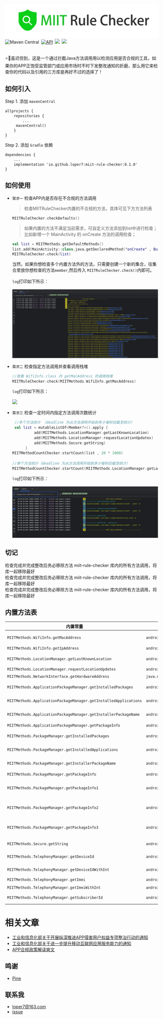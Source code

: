 ![](https://github.com/loper7/miit-rule-checker/blob/master/snapshot/logo.png)
<br/>
![Maven Central](https://img.shields.io/maven-central/v/io.github.loper7/miit-rule-checker)&ensp;[![API](https://img.shields.io/badge/API-21%2B-brightgreen.svg?style=flat)](https://android-arsenal.com/api?level=21)&ensp;[![](https://img.shields.io/badge/platform-android-green)](https://github.com/loperSeven)&ensp;[![](https://img.shields.io/badge/license-Apache2.0-blue)](http://www.apache.org/licenses/LICENSE-2.0.txt)
<br/>
<br/>
<br/>
⭐🎉虽迟但到，这是一个通过拦截Java方法调用用以检测应用是否合规的工具，如果你的APP正饱受监管部门或应用市场时不时下发整改通知的折磨，那么用它来检查你的代码以及引用的三方库是再好不过的选择了！
<br/>
## 如何引入
Step 1. 添加 `mavenCentral`
```
allprojects {
	repositories {
		...
	 mavenCentral()
	}
}
```
Step 2. 添加 `Gradle` 依赖
```
dependencies {
    ...
    implementation 'io.github.loper7:miit-rule-checker:0.1.0'
}
```
## 如何使用
- `需求一` 检查APP内是否存在不合规的方法调用
  > 检查MIITRuleChecker内置的不合规的方法，具体可见下方方法列表
  ```kotlin
  MIITRuleChecker.checkDefaults()
  ```
  > 如果内置的方法不满足当前需求，可自定义方法添加到list中进行检查；<br/>
  > 比如新增一个 MainActivity 的 onCreate 方法的调用检查；<br/>
  ```kotlin
  val list = MIITMethods.getDefaultMethods()
  list.add(MainActivity::class.java.getDeclaredMethod("onCreate" , Bundle::class.java))
  MIITRuleChecker.check(list)
  ```
  当然，如果你想检查多个内置方法外的方法，只需要创建一个新的集合，往集合里放你想检查的方法`member`,然后传入 `MIITRuleChecker.check()`内即可。
  <br/>
  <br/>
  `log`打印如下所示：
   <br/>
   <br/>
  ![](https://github.com/loper7/miit-rule-checker/blob/master/snapshot/method_androidid.png)
  
- `需求二` 检查指定方法调用并查看调用栈堆
    ```kotlin
    //查看 WifiInfo class 内 getMacAddress 的调用栈堆
   MIITRuleChecker.check(MIITMethods.WifiInfo.getMacAddress)
  ```
  `log`打印如下所示：
  <br/>
  <br/>
  ![](https://github.com/loper7/miit-rule-checker/blob/master/snapshot/method_macaddress.png)
- `需求三` 检查一定时间内指定方法调用次数统计
  ```kotlin
   //多个方法统计 （deadline 为从方法调用开始到多少毫秒后截至统计）
   val list = mutableListOf<Member?>().apply {
            add(MIITMethods.LocationManager.getLastKnownLocation)
            add(MIITMethods.LocationManager.requestLocationUpdates)
            add(MIITMethods.Secure.getString)
        }
  MIITMethodCountChecker.startCount(list , 20 * 1000)
  
  //单个方法统计（deadline 为从方法调用开始到多少毫秒后截至统计）
  MIITMethodCountChecker.startCount(MIITMethods.LocationManager.getLastKnownLocation , deadline = 20 * 1000)
  ```
  `log`打印如下所示：
  <br/>
  <br/>
  ![](https://github.com/loper7/miit-rule-checker/blob/master/snapshot/log_count.png)
## 切记
 检查完成并完成整改后务必移除方法 miit-rule-checker 库内的所有方法调用，将库一起移除最好<br/>
 检查完成并完成整改后务必移除方法 miit-rule-checker 库内的所有方法调用，将库一起移除最好<br/>
 检查完成并完成整改后务必移除方法 miit-rule-checker 库内的所有方法调用，将库一起移除最好
## 内置方法表
 内置常量 | 对应的系统方法 | 备注
 ------------ | ------------- | -------------
 `MIITMethods.WifiInfo.getMacAddress` | `android.net.wifi.WifiInfo.getMacAddress()` | 获取MAC地址
 `MIITMethods.WifiInfo.getIpAddress` | `android.net.wifi.WifiInfo.getIpAddress()` | 获取IP地址
 `MIITMethods.LocationManager.getLastKnownLocation` | `android.location.LocationManager.getLastKnownLocation(String)` | 获取上次定位的地址
 `MIITMethods.LocationManager.requestLocationUpdates` | `android.location.LocationManager.requestLocationUpdates(String,Long,Float,LocationListener)` | 
 `MIITMethods.NetworkInterface.getHardwareAddress` | `java.net.NetworkInterface.getHardwareAddress()` | 获取主机地址
 `MIITMethods.ApplicationPackageManager.getInstalledPackages` | `android.app.ApplicationPackageManager.getInstalledPackages(Int)` | 获取已安装的应用
 `MIITMethods.ApplicationPackageManager.getInstalledApplications` | `android.app.ApplicationPackageManager.getInstalledApplications(Int)` | 获取已安装的应用
 `MIITMethods.ApplicationPackageManager.getInstallerPackageName` | `android.app.ApplicationPackageManager.getInstallerPackageName(String)` | 获取应用安装来源
 `MIITMethods.ApplicationPackageManager.getPackageInfo` | `android.app.ApplicationPackageManager.getPackageInfo(String，Int)` | 获取应用信息
 `MIITMethods.PackageManager.getInstalledPackages` | `android.content.pm.PackageManager.getInstalledPackages(Int)` | 获取已安装的应用
 `MIITMethods.PackageManager.getInstalledApplications` | `android.content.pm.PackageManager.getInstalledApplications(Int)` | 获取已安装的应用
 `MIITMethods.PackageManager.getInstallerPackageName` | `android.content.pm.PackageManager.getInstallerPackageName(String)` | 获取应用安装来源
 `MIITMethods.PackageManager.getPackageInfo` | `android.content.pm.PackageManager.getPackageInfo(String，Int)` | 获取应用信息
 `MIITMethods.PackageManager.getPackageInfo1` | `android.content.pm.PackageManager.getPackageInfo(String，PackageInfoFlags)` | 获取应用信息（版本号大于33）
 `MIITMethods.PackageManager.getPackageInfo2` | `android.content.pm.PackageManager.getPackageInfo(VersionedPackage，Int)` | 获取应用信息（版本号大于26）
 `MIITMethods.PackageManager.getPackageInfo3` | `android.content.pm.PackageManager.getPackageInfo(VersionedPackage，PackageInfoFlags)` | 获取应用信息（版本号大于33）
 `MIITMethods.Secure.getString` | `android.provider.Settings.Secure.getString(ContentResolver，String)` | 获取androidId
 `MIITMethods.TelephonyManager.getDeviceId` | `android.telephony.TelephonyManager.getDeviceId()` | 获取 DeviceId
 `MIITMethods.TelephonyManager.getDeviceIdWithInt` | `android.telephony.TelephonyManager.getDeviceId(Int)` | 获取 DeviceId
 `MIITMethods.TelephonyManager.getImei` | `android.telephony.TelephonyManager.getImei()` | 获取 Imei
 `MIITMethods.TelephonyManager.getImeiWithInt` | `android.telephony.TelephonyManager.getImei(Int)` | 获取 Imei
 `MIITMethods.TelephonyManager.getSubscriberId` | `android.telephony.TelephonyManager.getSubscriberId()` | 获取 SubscriberId

# 相关文章
- [工业和信息化部关于开展纵深推进APP侵害用户权益专项整治行动的通知](https://www.gov.cn/zhengce/zhengceku/2020-08/02/content_5531975.htm)
- [工业和信息化部关于进一步提升移动互联网应用服务能力的通知](https://www.gov.cn/zhengce/zhengceku/2023-03/02/content_5744106.htm)
- [APP合规政策解读爽文](https://juejin.cn/post/7250507911201226812)

## 鸣谢
- [Pine](https://github.com/canyie/pine/blob/master/README_cn.md)

## 联系我
- loper7@163.com
- [issue](https://github.com/loper7/miit-rule-checker/issues)
